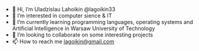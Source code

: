 - 👋 Hi, I’m Uladzislau Lahoikin  @lagoikin33
- 👀 I’m interested in computer sience & IT
- 🌱 I’m currently learning programming languages, operating systems and Artificial Intelligence in Warsaw University of Technology
- 💞️ I’m looking to collaborate on some interesting projects
- 📫 How to reach me lagoikin@gmail.com

<!---
lagoikin33/lagoikin33 is a ✨ special ✨ repository because its `README.md` (this file) appears on your GitHub profile.
You can click the Preview link to take a look at your changes.
--->
